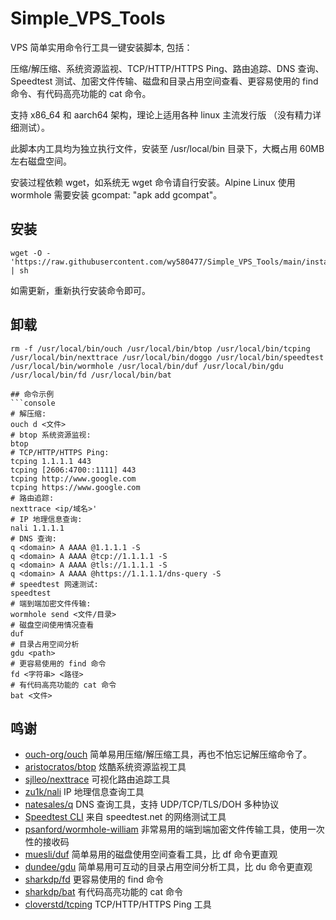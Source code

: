 # Simple_VPS_Tools

VPS 简单实用命令行工具一键安装脚本, 包括：

压缩/解压缩、系统资源监视、TCP/HTTP/HTTPS Ping、路由追踪、DNS 查询、Speedtest 测试、加密文件传输、磁盘和目录占用空间查看、更容易使用的 find 命令、有代码高亮功能的 cat 命令。

支持 x86_64 和 aarch64 架构，理论上适用各种 linux 主流发行版 （没有精力详细测试）。

此脚本内工具均为独立执行文件，安装至 /usr/local/bin 目录下，大概占用 60MB 左右磁盘空间。

安装过程依赖 wget，如系统无 wget 命令请自行安装。Alpine Linux 使用 wormhole 需要安装 gcompat: "apk add gcompat"。

## 安装

```console
wget -O - 'https://raw.githubusercontent.com/wy580477/Simple_VPS_Tools/main/install.sh' | sh
```

如需更新，重新执行安装命令即可。

## 卸载
```console
rm -f /usr/local/bin/ouch /usr/local/bin/btop /usr/local/bin/tcping /usr/local/bin/nexttrace /usr/local/bin/doggo /usr/local/bin/speedtest /usr/local/bin/wormhole /usr/local/bin/duf /usr/local/bin/gdu /usr/local/bin/fd /usr/local/bin/bat
```
```
## 命令示例
```console
# 解压缩:            
ouch d <文件>
# btop 系统资源监视:
btop
# TCP/HTTP/HTTPS Ping:
tcping 1.1.1.1 443
tcping [2606:4700::1111] 443
tcping http://www.google.com
tcping https://www.google.com
# 路由追踪:   
nexttrace <ip/域名>'
# IP 地理信息查询:
nali 1.1.1.1
# DNS 查询:
q <domain> A AAAA @1.1.1.1 -S
q <domain> A AAAA @tcp://1.1.1.1 -S
q <domain> A AAAA @tls://1.1.1.1 -S
q <domain> A AAAA @https://1.1.1.1/dns-query -S
# speedtest 网速测试:
speedtest
# 端到端加密文件传输:
wormhole send <文件/目录>
# 磁盘空间使用情况查看
duf
# 目录占用空间分析
gdu <path>
# 更容易使用的 find 命令
fd <字符串> <路径>
# 有代码高亮功能的 cat 命令
bat <文件>
```

## 鸣谢

- [ouch-org/ouch](https://github.com/ouch-org/ouch) 简单易用压缩/解压缩工具，再也不怕忘记解压缩命令了。
- [aristocratos/btop](https://github.com/aristocratos/btop) 炫酷系统资源监视工具
- [sjlleo/nexttrace](https://github.com/sjlleo/nexttrace) 可视化路由追踪工具
- [zu1k/nali](https://github.com/zu1k/nali) IP 地理信息查询工具
- [natesales/q](https://github.com/natesales/q) DNS 查询工具，支持 UDP/TCP/TLS/DOH 多种协议
- [Speedtest CLI](https://www.speedtest.net/apps/cli) 来自 speedtest.net 的网络测试工具
- [psanford/wormhole-william](https://github.com/psanford/wormhole-william) 非常易用的端到端加密文件传输工具，使用一次性的接收码
- [muesli/duf](https://github.com/muesli/duf) 简单易用的磁盘使用空间查看工具，比 df 命令更直观
- [dundee/gdu](https://github.com/dundee/gdu) 简单易用可互动的目录占用空间分析工具，比 du 命令更直观
- [sharkdp/fd](https://github.com/sharkdp/fd) 更容易使用的 find 命令
- [sharkdp/bat](https://github.com/sharkdp/bat) 有代码高亮功能的 cat 命令
- [cloverstd/tcping](https://github.com/cloverstd/tcping) TCP/HTTP/HTTPS Ping 工具
